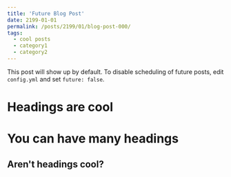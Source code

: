 ```yaml
---
title: 'Future Blog Post'
date: 2199-01-01
permalink: /posts/2199/01/blog-post-000/
tags:
  - cool posts
  - category1
  - category2
---
```


This post will show up by default. To disable scheduling of future posts, edit `config.yml` and set `future: false`. 


Headings are cool
======

You can have many headings
======

Aren't headings cool?
------